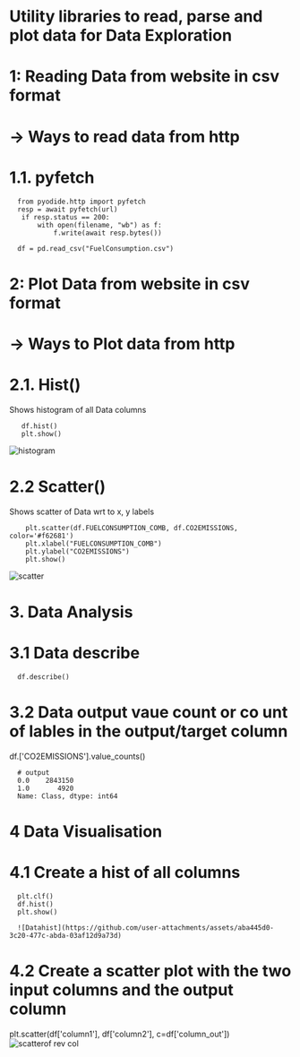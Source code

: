 # Utility libraries to read, parse and plot data for Data Exploration 

# 1:  Reading Data from website in csv format
   # -> Ways to read data from http

   # 1.1. pyfetch
      from pyodide.http import pyfetch
      resp = await pyfetch(url)
       if resp.status == 200:
           with open(filename, "wb") as f:
               f.write(await resp.bytes())
   
      df = pd.read_csv("FuelConsumption.csv")


      
# 2:  Plot Data from website in csv format
   # -> Ways to Plot data from http

   # 2.1. Hist()
   Shows histogram of all Data columns 
   
       df.hist()
       plt.show()
       
   ![histogram](https://github.com/user-attachments/assets/ede4b86d-49e0-4cf9-bc5e-47e7b29ad576)
       
   # 2.2 Scatter() 
   Shows scatter of Data wrt to x, y labels
   
        plt.scatter(df.FUELCONSUMPTION_COMB, df.CO2EMISSIONS,  color='#f62681')
        plt.xlabel("FUELCONSUMPTION_COMB")
        plt.ylabel("CO2EMISSIONS")
        plt.show()
        
   ![scatter](https://github.com/user-attachments/assets/162ca8dd-c6f7-4227-8493-02645282d475)

# 3. Data Analysis 

   # 3.1 Data describe

      df.describe()
   # 3.2 Data output vaue count or co unt of lables in the output/target column 

   df.['CO2EMISSIONS'].value_counts()

      # output
      0.0    2843150
      1.0       4920
      Name: Class, dtype: int64


# 4 Data Visualisation
   # 4.1 Create a hist of all columns
      plt.clf()
      df.hist()
      plt.show()
      
      ![Datahist](https://github.com/user-attachments/assets/aba445d0-3c20-477c-abda-03af12d9a73d)

   # 4.2 Create a scatter plot with the two input columns and the output column
plt.scatter(df['column1'], df['column2'], c=df['column_out'])
![scatterof rev col](https://github.com/user-attachments/assets/fecde2a3-2df2-4329-8eef-cd1e7d83c455)
